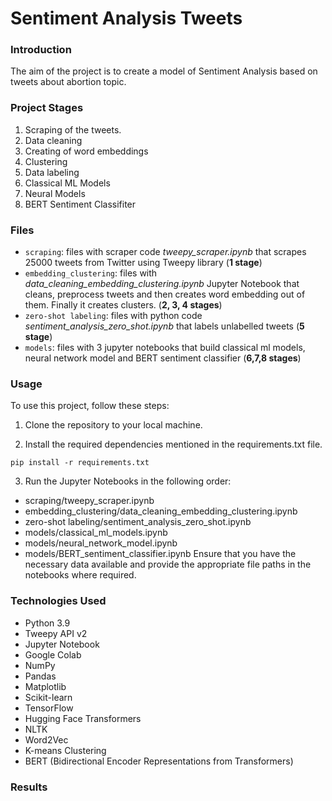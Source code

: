 # Sentiment Analysis Tweets

### Introduction

The aim of the project is to create a model of Sentiment Analysis based on tweets about abortion topic.

### Project Stages

1. Scraping of the tweets. 
2. Data cleaning
3. Creating of word embeddings
4. Clustering 
5. Data labeling
6. Classical ML Models
7. Neural Models
8. BERT Sentiment Classifiter


### Files

- `scraping`: files with scraper code *tweepy_scraper.ipynb* that scrapes 25000 tweets from Twitter using Tweepy library (**1 stage**)
- `embedding_clustering`: files with *data_cleaning_embedding_clustering.ipynb* Jupyter Notebook that cleans, preprocess tweets and then creates word embedding out of them. Finally it creates clusters. (**2, 3, 4 stages**) 
- `zero-shot labeling`: files with python code *sentiment_analysis_zero_shot.ipynb* that labels unlabelled tweets (**5 stage**)
- `models`: files with 3 jupyter notebooks that build classical ml models, neural network model and BERT sentiment classifier  (**6,7,8 stages**)

### Usage
To use this project, follow these steps:

1. Clone the repository to your local machine.

2. Install the required dependencies mentioned in the requirements.txt file.

```pip install -r requirements.txt```


3. Run the Jupyter Notebooks in the following order:

- scraping/tweepy_scraper.ipynb
- embedding_clustering/data_cleaning_embedding_clustering.ipynb
- zero-shot labeling/sentiment_analysis_zero_shot.ipynb
- models/classical_ml_models.ipynb
- models/neural_network_model.ipynb
- models/BERT_sentiment_classifier.ipynb
Ensure that you have the necessary data available and provide the appropriate file paths in the notebooks where required.

### Technologies Used

- Python 3.9
- Tweepy API v2
- Jupyter Notebook
- Google Colab
- NumPy
- Pandas
- Matplotlib
- Scikit-learn
- TensorFlow
- Hugging Face Transformers
- NLTK
- Word2Vec
- K-means Clustering
- BERT (Bidirectional Encoder Representations from Transformers)

### Results
